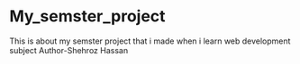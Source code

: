 # My_semster_project
This is about my semster project that i made when i learn web development subject 
Author-Shehroz Hassan
